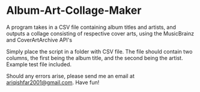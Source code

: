 # Album-Art-Collage-Maker
A program takes in a CSV file containing album titles and artists, and outputs a collage consisting of respective cover arts, using the MusicBrainz and CoverArtArchive API's

Simply place the script in a folder with CSV file. The file should contain two columns, the first being the album title, and the second being the artist. Example test file included.

Should any errors arise, please send me an email at ariqishfar2001@gmail.com. Have fun!
